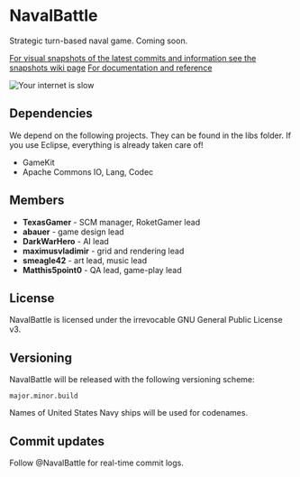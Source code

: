 NavalBattle
==========

Strategic turn-based naval game. Coming soon.

[For visual snapshots of the latest commits and information see the snapshots wiki page](http://bit.ly/nbsnapshots)
[For documentation and reference](http://bit.ly/navalbattledoc)

![Your internet is slow](http://bit.ly/navalthing0701)

## Dependencies
We depend on the following projects. They can be found in the libs folder. If you use Eclipse, everything is already taken care of!
* GameKit
* Apache Commons IO, Lang, Codec

## Members
* **TexasGamer** - SCM manager, RoketGamer lead
* **abauer** - game design lead
* **DarkWarHero** - AI lead
* **maximusvladimir** - grid and rendering lead
* **smeagle42** - art lead, music lead
* **Matthis5point0** - QA lead, game-play lead

## License
NavalBattle is licensed under the irrevocable GNU General Public License v3.

## Versioning
NavalBattle will be released with the following versioning scheme:
    
    major.minor.build

Names of United States Navy ships will be used for codenames.

## Commit updates
Follow @NavalBattle for real-time commit logs.
